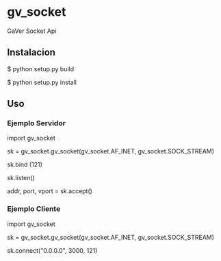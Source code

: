 # gv_socket
GaVer Socket Api

## Instalacion

$ python setup.py build

$ python setup.py install

## Uso

### Ejemplo Servidor

import gv_socket


sk = gv_socket.gv_socket(gv_socket.AF_INET, gv_socket.SOCK_STREAM)

sk.bind (121)

sk.listen()

addr, port, vport = sk.accept()


### Ejemplo Cliente

import gv_socket


sk = gv_socket.gv_socket(gv_socket.AF_INET, gv_socket.SOCK_STREAM)

sk.connect("0.0.0.0", 3000, 121)
